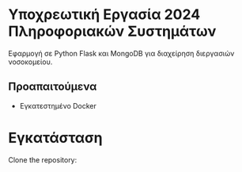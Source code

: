 # Υποχρεωτική Εργασία 2024 Πληροφοριακών Συστημάτων

Εφαρμογή σε Python Flask και MongoDB για διαχείρηση διεργασιών νοσοκομείου.

## Προαπαιτούμενα
* Εγκατεστημένο Docker


# Εγκατάσταση

Clone the repository:

```bash


